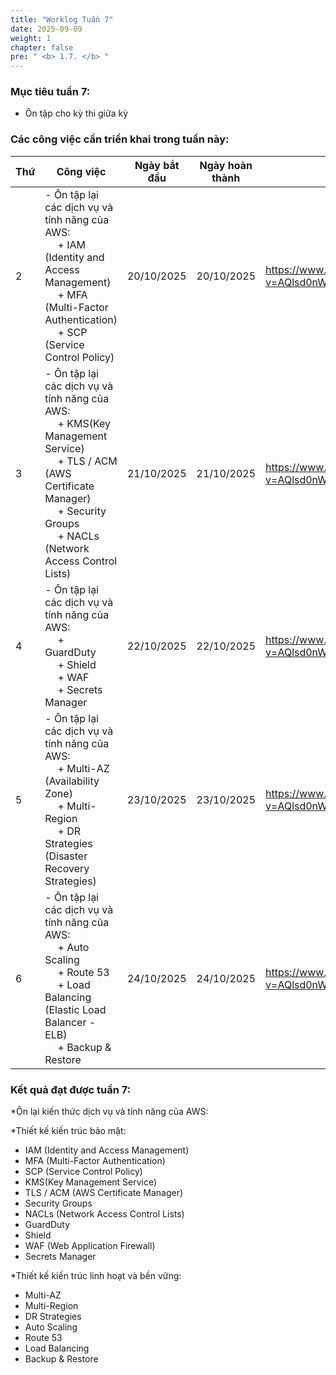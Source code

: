 ```yaml
---
title: "Worklog Tuần 7"
date: 2025-09-09
weight: 1
chapter: false
pre: " <b> 1.7. </b> "
---
```



### Mục tiêu tuần 7:

* Ôn tập cho kỳ thi giữa kỳ


### Các công việc cần triển khai trong tuần này:
| Thứ | Công việc                                                                                                                                                                                   | Ngày bắt đầu | Ngày hoàn thành | Nguồn tài liệu                            |
| --- | ------------------------------------------------------------------------------------------------------------------------------------------------------------------------------------------- | ------------ | --------------- | ----------------------------------------- |
| 2   | - Ôn tập lại các dịch vụ và tính năng của AWS:  <br>&emsp; + IAM (Identity and Access Management) <br>&emsp; + MFA (Multi-Factor Authentication) <br>&emsp; + SCP (Service Control Policy)                                                                              | 20/10/2025   | 20/10/2025      |<https://www.youtube.com/watch?v=AQlsd0nWdZk&list=PLahN4TLWtox2a3vElknwzU_urND8hLn1i>|
| 3   | - Ôn tập lại các dịch vụ và tính năng của AWS: <br>&emsp; + KMS(Key Management Service) <br>&emsp; + TLS / ACM (AWS Certificate Manager) <br>&emsp; + Security Groups  <br>&emsp; + NACLs (Network Access Control Lists)                                           | 21/10/2025   | 21/10/2025      | <https://www.youtube.com/watch?v=AQlsd0nWdZk&list=PLahN4TLWtox2a3vElknwzU_urND8hLn1i> |
| 4   | - Ôn tập lại các dịch vụ và tính năng của AWS:  <br>&emsp; + GuardDuty <br>&emsp; + Shield <br>&emsp; + WAF <br>&emsp; + Secrets Manager  | 22/10/2025   | 22/10/2025      | <https://www.youtube.com/watch?v=AQlsd0nWdZk&list=PLahN4TLWtox2a3vElknwzU_urND8hLn1i>> |
| 5   | - Ôn tập lại các dịch vụ và tính năng của AWS:  <br>&emsp; + Multi-AZ (Availability Zone) <br>&emsp; + Multi-Region <br>&emsp; + DR Strategies (Disaster Recovery Strategies)                 | 23/10/2025   | 23/10/2025      | <https://www.youtube.com/watch?v=AQlsd0nWdZk&list=PLahN4TLWtox2a3vElknwzU_urND8hLn1i> |
| 6   | - Ôn tập lại các dịch vụ và tính năng của AWS:  <br>&emsp; + Auto Scaling <br>&emsp; + Route 53 <br>&emsp; + Load Balancing (Elastic Load Balancer - ELB) <br>&emsp; + Backup & Restore                                                                                          | 24/10/2025   | 24/10/2025      | <https://www.youtube.com/watch?v=AQlsd0nWdZk&list=PLahN4TLWtox2a3vElknwzU_urND8hLn1i>|


### Kết quả đạt được tuần 7:

*Ôn lại kiến thức  dịch vụ và tính năng của AWS:

*Thiết kế kiến trúc bảo mật:
  * IAM (Identity and Access Management) 
  * MFA (Multi-Factor Authentication)
  * SCP (Service Control Policy)
  * KMS(Key Management Service) 
  * TLS / ACM (AWS Certificate Manager)
  * Security Groups
  * NACLs (Network Access Control Lists) 
  * GuardDuty
  * Shield 
  * WAF (Web Application Firewall)
  * Secrets Manager

*Thiết kế kiến trúc linh hoạt và bền vững:
  * Multi-AZ
  * Multi-Region 
  * DR Strategies 
  * Auto Scaling 
  * Route 53
  * Load Balancing 
  * Backup & Restore   